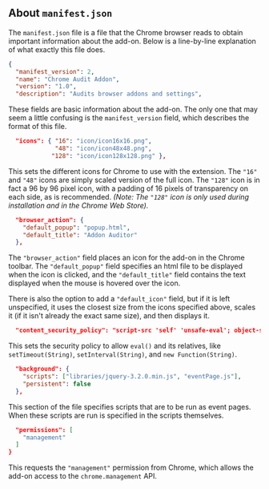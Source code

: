 ## About `manifest.json`

The `manifest.json` file is a file that the Chrome browser reads to obtain important information about the add-on. Below is a line-by-line explanation of what exactly this file does.

```json
{
  "manifest_version": 2,
  "name": "Chrome Audit Addon",
  "version": "1.0",
  "description": "Audits browser addons and settings",
```

These fields are basic information about the add-on. The only one that may seem a little confusing is the `manifest_version` field, which describes the format of this file.

```json
  "icons": { "16": "icon/icon16x16.png",
             "48": "icon/icon48x48.png",
            "128": "icon/icon128x128.png" }, 
```

This sets the different icons for Chrome to use with the extension. The `"16"` and `"48"` icons are simply scaled version of the full icon. The `"128"` icon is in fact a 96 by 96 pixel icon, with a padding of 16 pixels of transparency on each side, as is recommended. 
_(Note: The `"128"` icon is only used during installation and in the Chrome Web Store)._

```json
  "browser_action": {
    "default_popup": "popup.html",
    "default_title": "Addon Auditor"
  },
```

The `"browser_action"` field places an icon for the add-on in the Chrome toolbar. The `"default_popup"` field specifies an html file to be displayed when the icon is clicked, and the `"default_title"` field contains the text displayed when the mouse is hovered over the icon. 

There is also the option to add a `"default_icon"` field, but if it is left unspecified, it uses the closest size from the icons specified above, scales it (if it isn't already the exact same size), and then displays it. 

```json
  "content_security_policy": "script-src 'self' 'unsafe-eval'; object-src 'self'",
```

This sets the security policy to allow `eval()` and its relatives, like `setTimeout(String)`, `setInterval(String)`, and `new Function(String)`.

```json
  "background": {
    "scripts": ["libraries/jquery-3.2.0.min.js", "eventPage.js"],
    "persistent": false
  },
```

This section of the file specifies scripts that are to be run as event pages. When these scripts are run is specified in the scripts themselves. 

```json 
  "permissions": [
    "management"
  ]
}
```

This requests the `"management"` permission from Chrome, which allows the add-on access to the `chrome.management` API.
